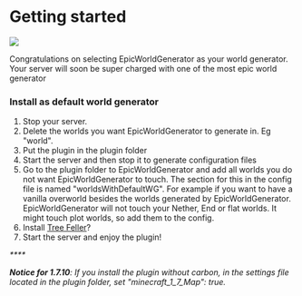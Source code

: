 # Getting started



![](http://i.imgur.com/H6kA9jQ.png)

Congratulations on selecting EpicWorldGenerator as your world generator. Your server will soon be super charged with one of the most epic world generator

### Install as default world generator

1. Stop your server. 
2. Delete the worlds you want EpicWorldGenerator to generate in. Eg "world".
3. Put the plugin in the plugin folder
4. Start the server and then stop it to generate configuration files
5. Go to the plugin folder to EpicWorldGenerator and add all worlds you do not want EpicWorldGenerator to touch. The section for this in the config file is named "worldsWithDefaultWG". For example if you want to have a vanilla overworld besides the worlds generated by EpicWorldGenerator. EpicWorldGenerator will not touch your Nether, End or flat worlds. It might touch plot worlds, so add them to the config. 
6. Install [Tree Feller](https://www.spigotmc.org/resources/tree-feller-ewg-addon.20385/)?
7. Start the server and enjoy the plugin!​

_\*\*\*\*_

_**Notice for 1.7.10**: If you install the plugin without carbon, in the settings file located in the plugin folder, set "minecraft\_1\_7\_Map": true._ 



